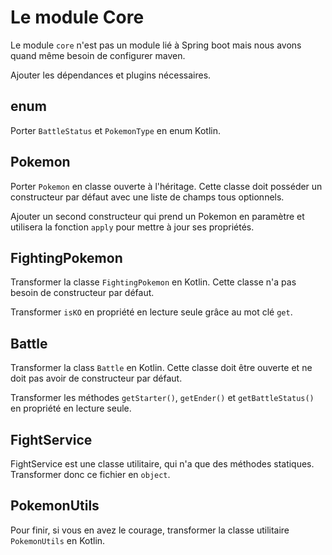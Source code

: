 # Le module Core

Le module `core` n'est pas un module lié à Spring boot mais nous avons quand même besoin de configurer maven.

Ajouter les dépendances et plugins nécessaires.

## enum

Porter `BattleStatus` et `PokemonType` en enum Kotlin.

## Pokemon

Porter `Pokemon` en classe ouverte à l'héritage. Cette classe doit posséder un constructeur par défaut avec une liste de champs tous optionnels.

Ajouter un second constructeur qui prend un Pokemon en paramètre et utilisera la fonction `apply` pour mettre à jour ses propriétés.

## FightingPokemon

Transformer la classe `FightingPokemon` en Kotlin. Cette classe n'a pas besoin de constructeur par défaut.

Transformer `isKO` en propriété en lecture seule grâce au mot clé `get`.

## Battle

Transformer la class `Battle` en Kotlin. Cette classe doit être ouverte et ne doit pas avoir de constructeur par défaut.

Transformer les méthodes `getStarter()`, `getEnder()` et `getBattleStatus()` en propriété en lecture seule.

## FightService

FightService est une classe utilitaire, qui n'a que des méthodes statiques. Transformer donc ce fichier en `object`.

## PokemonUtils

Pour finir, si vous en avez le courage, transformer la classe utilitaire `PokemonUtils` en Kotlin.